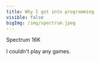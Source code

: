 ```yaml
---
title: Why I got into programming
visible: false
bigImg: /img/spectrum.jpeg
---
```


Spectrum 16K

I couldn't play any games.

